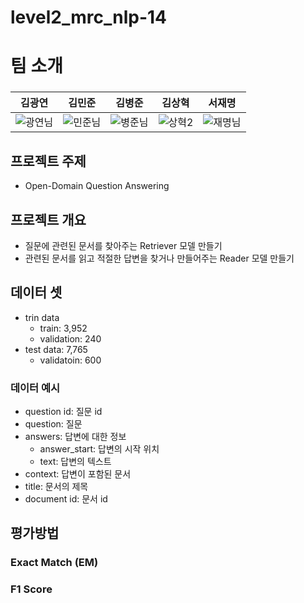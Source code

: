 # level2_mrc_nlp-14  

# 팀 소개  

### 

|김광연|김민준|김병준|김상혁|서재명|
| :-: | :-: | :-: | :-: | :-: |
|![광연님](https://user-images.githubusercontent.com/59431433/217448461-bb7a37d4-f5d4-418b-a1b9-583b561b5733.png)|![민준님](https://user-images.githubusercontent.com/59431433/217448432-a3d093c4-0145-4846-a775-00650198fc2f.png)|![병준님](https://user-images.githubusercontent.com/59431433/217448424-11666f05-dda6-406d-95e8-47b3bab7c2f6.png)|![상혁2](https://user-images.githubusercontent.com/59431433/217448849-758c8e25-87db-4902-ab06-0aa8c359500c.png)|![재명님](https://user-images.githubusercontent.com/59431433/217448416-b2ba2070-6cfb-4829-a3bd-861f526cb74a.png)|

## 프로젝트 주제

-  Open-Domain Question Answering

## 프로젝트 개요

- 질문에 관련된 문서를 찾아주는 Retriever 모델 만들기
- 관련된 문서를 읽고 적절한 답변을 찾거나 만들어주는 Reader 모델 만들기

## 데이터 셋
- trin data
  - train: 3,952
  - validation: 240
- test data: 7,765
  - validatoin: 600

### 데이터 예시
- question id: 질문 id
- question: 질문
- answers: 답변에 대한 정보
  - answer_start: 답변의 시작 위치
  - text: 답변의 텍스트
- context: 답변이 포함된 문서
- title: 문서의 제목
- document id: 문서 id


## 평가방법
### Exact Match (EM)

### F1 Score
